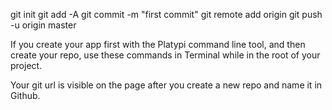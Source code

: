 git init
git add -A
git commit -m "first commit"
git remote add origin <YOUR GIT URL from page>
git push -u origin master

If you create your app first with the Platypi command line tool, and then create your repo,
use these commands in Terminal while in the root of your project.

Your git url is visible on the page after you create a new repo and name it in Github.